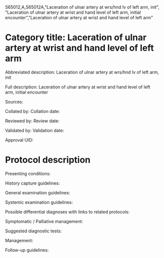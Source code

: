 S65012,A,S65012A,"Laceration of ulnar artery at wrs/hnd lv of left arm, init", "Laceration of ulnar artery at wrist and hand level of left arm, initial encounter","Laceration of ulnar artery at wrist and hand level of left arm"
# Category title: Laceration of ulnar artery at wrist and hand level of left arm

Abbreviated description: Laceration of ulnar artery at wrs/hnd lv of left arm, init

Full description: Laceration of ulnar artery at wrist and hand level of left arm, initial encounter

Sources:

Collated by:
Collation date:

Reviewed by:
Review date:

Validated by:
Validation date:

Approval UID:

# Protocol description

Presenting conditions:

History capture guidelines:

General examination guidelines:

Systemic examination guidelines:

Possible differential diagnoses with links to related protocols:

Symptomatic / Palliative management:

Suggested diagnostic tests:

Management:

Follow-up guidelines:
